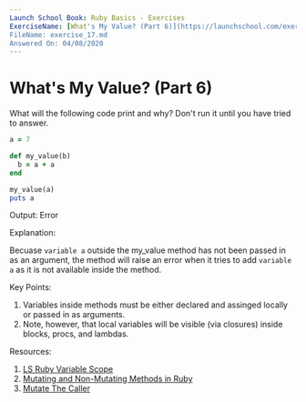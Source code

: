 ```yaml
---
Launch School Book: Ruby Basics - Exercises
ExerciseName: [What's My Value? (Part 6)](https://launchschool.com/exercises/c8903cbf)
FileName: exercise_17.md
Answered On: 04/08/2020
---
```


# What's My Value? (Part 6)

What will the following code print and why? Don't run it until you have 
tried to answer.

```ruby
a = 7

def my_value(b)
  b = a + a
end

my_value(a)
puts a
```
Output: Error

Explanation: 

Becuase `variable a` outside the my_value method has not been passed in as an argument,
the method will raise an error when it tries to add `variable a` as it is not available 
inside the method.

Key Points: 

1. Variables inside methods must be either declared and assinged locally or 
passed in as arguments.
2. Note, however, that local variables will be visible (via closures) inside 
blocks, procs, and lambdas.

Resources:

1. [LS Ruby Variable Scope](https://launchschool.com/books/ruby/read/variables#variablescope)
2. [Mutating and Non-Mutating Methods in Ruby](https://launchschool.com/blog/mutating-and-non-mutating-methods)
3. [Mutate The Caller](https://medium.com/@anacasilva/mutate-the-caller-bf01d90c15a6)